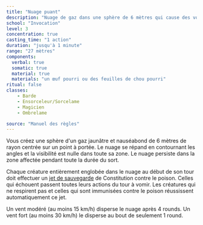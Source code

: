 ```yaml
---
title: "Nuage puant"
description: "Nuage de gaz dans une sphère de 6 mètres qui cause des vomissements."
school: "Invocation"
level: 3
concentration: true
casting_time: "1 action"
duration: "jusqu'à 1 minute"
range: "27 mètres"
components:
  verbal: true
  somatic: true
  material: true
  materials: "un œuf pourri ou des feuilles de chou pourri"
ritual: false
classes:
    - Barde
    - Ensorceleur/Sorcelame
    - Magicien
    - Ombrelame

source: "Manuel des règles"
---
```

Vous créez une sphère d'un gaz jaunâtre et nauséabond de 6 mètres de rayon centrée sur un point à portée. Le nuage se répand en contournant les angles et la visibilité est nulle dans toute sa zone. Le nuage persiste dans la zone affectée pendant toute la durée du sort.

Chaque créature entièrement englobée dans le nuage au début de son tour doit effectuer un [jet de sauvegarde](/utiliser-les-caracteristiques#jets-de-sauvegarde) de Constitution contre le poison. Celles qui échouent passent toutes leurs actions du tour à vomir. Les créatures qui ne respirent pas et celles qui sont immunisées contre le poison réussissent automatiquement ce jet.

Un vent modéré (au moins 15 km/h) disperse le nuage après 4 rounds. Un vent fort (au moins 30 km/h) le disperse au bout de seulement 1 round.
